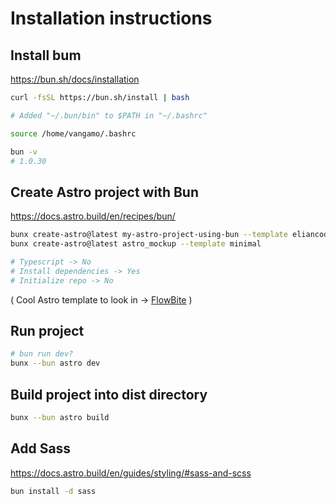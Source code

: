 # Installation instructions

## Install bum

<https://bun.sh/docs/installation>

```bash
curl -fsSL https://bun.sh/install | bash

# Added "~/.bun/bin" to $PATH in "~/.bashrc"

source /home/vangamo/.bashrc

bun -v
# 1.0.30
```

## Create Astro project with Bun

<https://docs.astro.build/en/recipes/bun/>

```bash
bunx create-astro@latest my-astro-project-using-bun --template eliancodes/brutal
bunx create-astro@latest astro_mockup --template minimal

# Typescript -> No
# Install dependencies -> Yes
# Initialize repo -> No
```

( Cool Astro template to look in -> [FlowBite](https://astro.build/themes/details/flowbite/) )

## Run project

```bash
# bun run dev?
bunx --bun astro dev
```

## Build project into dist directory

```bash
bunx --bun astro build
```

## Add Sass

<https://docs.astro.build/en/guides/styling/#sass-and-scss>

```bash
bun install -d sass
```
